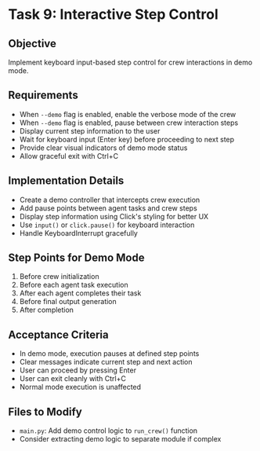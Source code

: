 # Task 9: Interactive Step Control

## Objective
Implement keyboard input-based step control for crew interactions in demo mode.

## Requirements
- When `--demo` flag is enabled, enable the verbose mode of the crew
- When `--demo` flag is enabled, pause between crew interaction steps
- Display current step information to the user
- Wait for keyboard input (Enter key) before proceeding to next step
- Provide clear visual indicators of demo mode status
- Allow graceful exit with Ctrl+C

## Implementation Details
- Create a demo controller that intercepts crew execution
- Add pause points between agent tasks and crew steps
- Display step information using Click's styling for better UX
- Use `input()` or `click.pause()` for keyboard interaction
- Handle KeyboardInterrupt gracefully

## Step Points for Demo Mode
1. Before crew initialization
2. Before each agent task execution
3. After each agent completes their task
4. Before final output generation
5. After completion

## Acceptance Criteria
- In demo mode, execution pauses at defined step points
- Clear messages indicate current step and next action
- User can proceed by pressing Enter
- User can exit cleanly with Ctrl+C
- Normal mode execution is unaffected

## Files to Modify
- `main.py`: Add demo control logic to `run_crew()` function
- Consider extracting demo logic to separate module if complex
